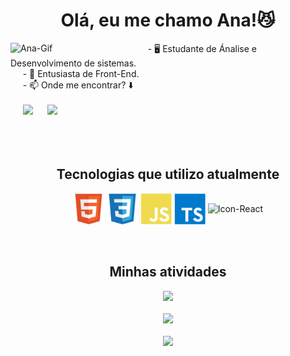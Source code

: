 <h1 align="center"> Olá, eu me chamo Ana!😼 </h1>

<img align="left" alt="Ana-Gif" src="https://i.giphy.com/media/v1.Y2lkPTc5MGI3NjExa3NzZ3Z0NXJveXB6MXliMmIwOXE1N2V0aXpnbnRuZmNicWV4ZDRkayZlcD12MV9pbnRlcm5hbF9naWZfYnlfaWQmY3Q9Zw/BsXwYOJrxFBXiGiLZS/giphy.gif" width=200px>
&nbsp;&nbsp;&nbsp;&nbsp; - 🖥️ Estudante de Ánalise e Desenvolvimento de sistemas. <br>
&nbsp;&nbsp;&nbsp;&nbsp; - 🎨 Entusiasta de Front-End. <br>
&nbsp;&nbsp;&nbsp;&nbsp; - 📫 Onde me encontrar? ⬇️ <br>

<br>
<div>
&nbsp;&nbsp;&nbsp;&nbsp; <a href="https://www.linkedin.com/in/ana-paulamartins" target="_blank"><img src="https://img.shields.io/badge/-LinkedIn-%230077B5?style=for-the-badge&logo=linkedin&logoColor=white" target="_blank"></a> 
&nbsp;&nbsp;&nbsp;&nbsp; <a href = "mailto: martinsgarciaana@outlook.com"><img src="https://img.shields.io/badge/Microsoft_Outlook-0078D4?style=for-the-badge&logo=microsoft-outlook&logoColor=white" target="_blank"></a>
</div>

<br>
<br>
<div style="display: inline_block" align="center"><br>
  <h2 align="center"> Tecnologias que utilizo atualmente </h2>
  <img align="center" alt="Icon-HTML" height="50" width="50" src="https://raw.githubusercontent.com/devicons/devicon/master/icons/html5/html5-original.svg" />
  <img align="center" alt="Icon-CSS" height="50" width="50" src="https://raw.githubusercontent.com/devicons/devicon/master/icons/css3/css3-original.svg" />
  <img align="center" alt="Icon-Javascript" height="50" width="50" src="https://raw.githubusercontent.com/devicons/devicon/master/icons/javascript/javascript-plain.svg" />
  <img align="center" alt="Icon-Typescript" height="50" width="50" src="https://raw.githubusercontent.com/devicons/devicon/master/icons/typescript/typescript-plain.svg" />
  <img align="center" alt="Icon-React" height="50" width="50" src="https://cdn.jsdelivr.net/gh/devicons/devicon/icons/react/react-original.svg" />
</div>

<br>
<br>
<div align=center>
  <h2 align="center"> Minhas atividades </h2>
  <img src="https://github-readme-streak-stats.herokuapp.com?user=martins-ana&theme=chartreuse-light">
  <br>
  <br>
  <img src="https://github-readme-stats.vercel.app/api?username=martins-ana&count_private=true&show_icons=true&&theme=chartreuse-light&include_all_commits=true">
  <br>
  <br>
  <img src="https://github-readme-stats.vercel.app/api/top-langs/?username=martins-ana&layout=compact&hide=TSQL&theme=chartreuse-light">
</div>
